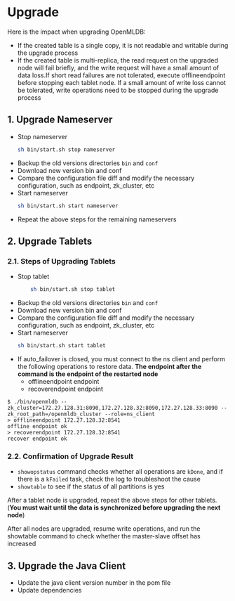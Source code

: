 # Upgrade

Here is the impact when upgrading OpenMLDB:
* If the created table is a single copy, it is not readable and writable during the upgrade process
* If the created table is multi-replica, the read request on the upgraded node will fail briefly, and the write request will have a small amount of data loss.If short read failures are not tolerated, execute offlineendpoint before stopping each tablet node. If a small amount of write loss cannot be tolerated, write operations need to be stopped during the upgrade process

## 1. Upgrade Nameserver

* Stop nameserver
    ```bash
    sh bin/start.sh stop nameserver
    ```
* Backup the old versions directories `bin` and `conf`
* Download new version bin and conf
* Compare the configuration file diff and modify the necessary configuration, such as endpoint, zk_cluster, etc
* Start nameserver
    ```bash
    sh bin/start.sh start nameserver
    ```
* Repeat the above steps for the remaining nameservers

## 2. Upgrade Tablets

### 2.1. Steps of Upgrading Tablets

* Stop tablet
    ```bash
        sh bin/start.sh stop tablet
    ```
* Backup the old versions directories `bin` and `conf`
* Download new version bin and conf
* Compare the configuration file diff and modify the necessary configuration, such as endpoint, zk_cluster, etc
* Start nameserver
    ```bash
    sh bin/start.sh start tablet
    ```
* If auto_failover is closed, you must connect to the ns client and perform the following operations to restore data. **The endpoint after the command is the endpoint of the restarted node**
  * offlineendpoint endpoint 
  * recoverendpoint endpoint

```
$ ./bin/openmldb --zk_cluster=172.27.128.31:8090,172.27.128.32:8090,172.27.128.33:8090 --zk_root_path=/openmldb_cluster --role=ns_client
> offlineendpoint 172.27.128.32:8541
offline endpoint ok
> recoverendpoint 172.27.128.32:8541
recover endpoint ok
```

### 2.2. Confirmation of Upgrade Result
* `showopstatus` command checks whether all operations are `kDone`, and if there is a `kFailed` task, check the log to troubleshoot the cause
* `showtable` to see if the status of all partitions is yes

After a tablet node is upgraded, repeat the above steps for other tablets. \(**You must wait until the data is synchronized before upgrading the next node**\)

After all nodes are upgraded, resume write operations, and run the showtable command to check whether the master-slave offset has increased

## 3. Upgrade the Java Client

* Update the java client version number in the pom file
* Update dependencies
